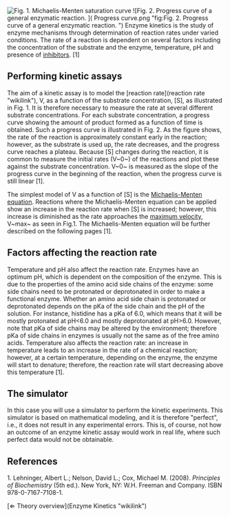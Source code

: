 ![Fig. 1. Michaelis-Menten saturation
curve]( Michaelis-Menten_curve.jpg "fig:Fig. 1. Michaelis-Menten saturation curve")
![Fig. 2. Progress curve of a general enzymatic reaction.
]( Progress curve.png "fig:Fig. 2. Progress curve of a general enzymatic reaction. ")
Enzyme kinetics is the study of enzyme mechanisms through determination
of reaction rates under varied conditions. The rate of a reaction is
dependent on several factors including the concentration of the
substrate and the enzyme, temperature, pH and presence of
[inhibitors](inhibitors "wikilink"). [1]

Performing kinetic assays
-------------------------

The aim of a kinetic assay is to model the [reaction
rate](reaction rate "wikilink"), V, as a function of the substrate
concentration, [S], as illustrated in Fig. 1. It is therefore necessary
to measure the rate at several different substrate concentrations. For
each substrate concentration, a progress curve showing the amount of
product formed as a function of time is obtained. Such a progress curve
is illustrated in Fig. 2. As the figure shows, the rate of the reaction
is approximately constant early in the reaction; however, as the
substrate is used up, the rate decreases, and the progress curve reaches
a plateau. Because [S] changes during the reaction, it is common to
measure the initial rates (V~0~) of the reactions and plot these against
the substrate concentration. V~0~ is measured as the slope of the
progress curve in the beginning of the reaction, when the progress curve
is still linear [1].

The simplest model of V as a function of [S] is the [Michaelis-Menten
equation](Michaelis-Menten "wikilink"). Reactions where the
Michaelis-Menten equation can be applied show an increase in the
reaction rate when [S] is increased; however, this increase is
diminished as the rate approaches the [maximum
velocity](vmax "wikilink"), V~max~ as seen in Fig.1. The
Michaelis-Menten equation will be further described on the following
pages [1].

Factors affecting the reaction rate
-----------------------------------

Temperature and pH also affect the reaction rate. Enzymes have an
optimum pH, which is dependent on the composition of the enzyme. This is
due to the properties of the amino acid side chains of the enzyme: some
side chains need to be protonated or deprotonated in order to make a
functional enzyme. Whether an amino acid side chain is protonated or
deprotonated depends on the pKa of the side chain and the pH of the
solution. For instance, histidine has a pKa of 6.0, which means that it
will be mostly protonated at pH\<6.0 and mostly deprotonated at pH\>6.0.
However, note that pKa of side chains may be altered by the environment;
therefore pKa of side chains in enzymes is usually not the same as of
the free amino acids. Temperature also affects the reaction rate: an
increase in temperature leads to an increase in the rate of a chemical
reaction; however, at a certain temperature, depending on the enzyme,
the enzyme will start to denature; therefore, the reaction rate will
start decreasing above this temperature [1].

The simulator
-------------

In this case you will use a simulator to perform the kinetic
experiments. This simulator is based on mathematical modeling, and it is
therefore "perfect", i.e., it does not result in any experimental
errors. This is, of course, not how an outcome of an enzyme kinetic
assay would work in real life, where such perfect data would not be
obtainable.

References
----------

1\. Lehninger, Albert L.; Nelson, David L.; Cox, Michael M. (2008).
*Principles of Biochemistry* (5th ed.). New York, NY: W.H. Freeman and
Company. ISBN 978-0-7167-7108-1.

[⇐ Theory overview](Enzyme Kinetics "wikilink")

